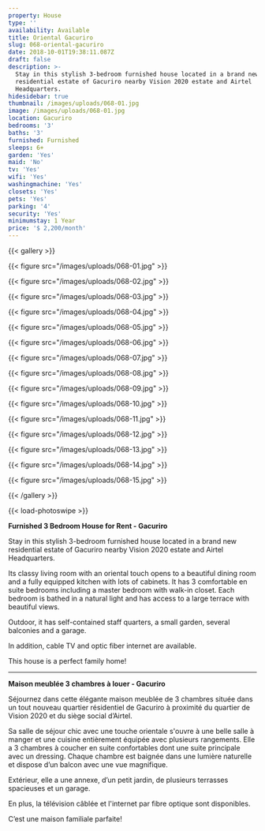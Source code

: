 ```yaml
---
property: House
type: ''
availability: Available
title: Oriental Gacuriro
slug: 068-oriental-gacuriro
date: 2018-10-01T19:38:11.087Z
draft: false
description: >-
  Stay in this stylish 3-bedroom furnished house located in a brand new
  residential estate of Gacuriro nearby Vision 2020 estate and Airtel
  Headquarters. 
hidesidebar: true
thumbnail: /images/uploads/068-01.jpg
image: /images/uploads/068-01.jpg
location: Gacuriro
bedrooms: '3'
baths: '3'
furnished: Furnished
sleeps: 6+
garden: 'Yes'
maid: 'No'
tv: 'Yes'
wifi: 'Yes'
washingmachine: 'Yes'
closets: 'Yes'
pets: 'Yes'
parking: '4'
security: 'Yes'
minimumstay: 1 Year
price: '$ 2,200/month'
---
```

{{< gallery >}}

{{< figure src="/images/uploads/068-01.jpg" >}}

{{< figure src="/images/uploads/068-02.jpg" >}}

{{< figure src="/images/uploads/068-03.jpg" >}}

{{< figure src="/images/uploads/068-04.jpg" >}}

{{< figure src="/images/uploads/068-05.jpg" >}}

{{< figure src="/images/uploads/068-06.jpg" >}}

{{< figure src="/images/uploads/068-07.jpg" >}}

{{< figure src="/images/uploads/068-08.jpg" >}}

{{< figure src="/images/uploads/068-09.jpg" >}}

{{< figure src="/images/uploads/068-10.jpg" >}}

{{< figure src="/images/uploads/068-11.jpg" >}}

{{< figure src="/images/uploads/068-12.jpg" >}}

{{< figure src="/images/uploads/068-13.jpg" >}}

{{< figure src="/images/uploads/068-14.jpg" >}}

{{< figure src="/images/uploads/068-15.jpg" >}}

{{< /gallery >}}

{{< load-photoswipe >}}

**Furnished 3 Bedroom House for Rent - Gacuriro**

Stay in this stylish 3-bedroom furnished house located in a brand new residential estate of Gacuriro nearby Vision 2020 estate and Airtel Headquarters. 

Its classy living room with an oriental touch opens to a beautiful dining room and a fully equipped kitchen with lots of cabinets. It has 3 comfortable en suite bedrooms including a master bedroom with walk-in closet. Each bedroom is bathed in a natural light and has access to a large terrace with beautiful views. 

Outdoor, it has self-contained staff quarters, a small garden, several balconies and a garage.

In addition, cable TV and optic fiber internet are available.

This house is a perfect family home!

- - -

**Maison meublée 3 chambres à louer - Gacuriro**

Séjournez dans cette élégante maison meublée de 3 chambres située dans un tout nouveau quartier résidentiel de Gacuriro à proximité du quartier de Vision 2020 et du siège social d’Airtel. 

Sa salle de séjour chic avec une touche orientale s'ouvre à une belle salle à manger et une cuisine entièrement équipée avec plusieurs rangements. Elle a 3 chambres à coucher en suite confortables dont une suite principale avec un dressing. Chaque chambre est baignée dans une lumière naturelle et dispose d’un balcon avec une vue magnifique. 

Extérieur, elle a une annexe, d’un petit jardin, de plusieurs terrasses spacieuses et un garage.

En plus, la télévision câblée et l'internet par fibre optique sont disponibles.

C’est une maison familiale parfaite!
